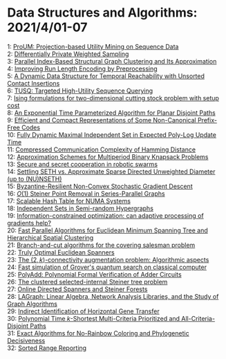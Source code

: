# Data Structures and Algorithms: 2021/4/01-07  
1: [ProUM: Projection-based Utility Mining on Sequence Data](https://doi.org/10.48550/arXiv.1904.07764)  
2: [Differentially Private Weighted Sampling](https://doi.org/10.48550/arXiv.2010.13048)  
3: [Parallel Index-Based Structural Graph Clustering and Its Approximation](https://doi.org/10.48550/arXiv.2012.11188)  
4: [Improving Run Length Encoding by Preprocessing](https://doi.org/10.48550/arXiv.2101.05329)  
5: [A Dynamic Data Structure for Temporal Reachability with Unsorted Contact  Insertions](https://doi.org/10.48550/arXiv.2102.04187)  
6: [TUSQ: Targeted High-Utility Sequence Querying](https://doi.org/10.48550/arXiv.2103.16615)  
7: [Ising formulations for two-dimensional cutting stock problem with setup  cost](https://doi.org/10.48550/arXiv.2103.16796)  
8: [An Exponential Time Parameterized Algorithm for Planar Disjoint Paths](https://doi.org/10.48550/arXiv.2103.17041)  
9: [Efficient and Compact Representations of Some Non-Canonical Prefix-Free  Codes](https://doi.org/10.48550/arXiv.1605.06615)  
10: [Fully Dynamic Maximal Independent Set in Expected Poly-Log Update Time](https://doi.org/10.48550/arXiv.1909.03445)  
11: [Compressed Communication Complexity of Hamming Distance](https://doi.org/10.48550/arXiv.2103.03468)  
12: [Approximation Schemes for Multiperiod Binary Knapsack Problems](https://doi.org/10.48550/arXiv.2104.00034)  
13: [Secure and secret cooperation in robotic swarms](https://doi.org/10.48550/arXiv.1904.09266)  
14: [Settling SETH vs. Approximate Sparse Directed Unweighted Diameter (up to  (NU)NSETH)](https://doi.org/10.48550/arXiv.2008.05106)  
15: [Byzantine-Resilient Non-Convex Stochastic Gradient Descent](https://doi.org/10.48550/arXiv.2012.14368)  
16: [$O(1)$ Steiner Point Removal in Series-Parallel Graphs](https://doi.org/10.48550/arXiv.2104.00750)  
17: [Scalable Hash Table for NUMA Systems](https://doi.org/10.48550/arXiv.2104.00792)  
18: [Independent Sets in Semi-random Hypergraphs](https://doi.org/10.48550/arXiv.2104.00927)  
19: [Information-constrained optimization: can adaptive processing of  gradients help?](https://doi.org/10.48550/arXiv.2104.00979)  
20: [Fast Parallel Algorithms for Euclidean Minimum Spanning Tree and  Hierarchical Spatial Clustering](https://doi.org/10.48550/arXiv.2104.01126)  
21: [Branch-and-cut algorithms for the covering salesman problem](https://doi.org/10.48550/arXiv.2104.01173)  
22: [Truly Optimal Euclidean Spanners](https://doi.org/10.48550/arXiv.1904.12042)  
23: [The $(2,k)$-connectivity augmentation problem: Algorithmic aspects](https://doi.org/10.48550/arXiv.2004.08645)  
24: [Fast simulation of Grover's quantum search on classical computer](https://doi.org/10.48550/arXiv.2005.04635)  
25: [PolyAdd: Polynomial Formal Verification of Adder Circuits](https://doi.org/10.48550/arXiv.2009.03242)  
26: [The clustered selected-internal Steiner tree problem](https://doi.org/10.48550/arXiv.2011.00131)  
27: [Online Directed Spanners and Steiner Forests](https://doi.org/10.48550/arXiv.2103.04543)  
28: [LAGraph: Linear Algebra, Network Analysis Libraries, and the Study of  Graph Algorithms](https://doi.org/10.48550/arXiv.2104.01661)  
29: [Indirect Identification of Horizontal Gene Transfer](https://doi.org/10.48550/arXiv.2012.08897)  
30: [Polynomial Time $k$-Shortest Multi-Criteria Prioritized and  All-Criteria-Disjoint Paths](https://doi.org/10.48550/arXiv.2101.11514)  
31: [Exact Algorithms for No-Rainbow Coloring and Phylogenetic Decisiveness](https://doi.org/10.48550/arXiv.2104.02103)  
32: [Sorted Range Reporting](https://doi.org/10.48550/arXiv.2104.02461)  